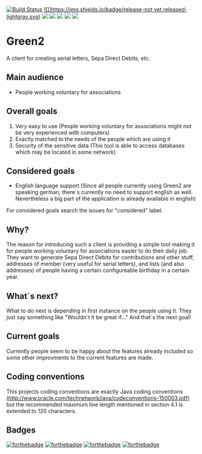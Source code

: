 [![Build Status](https://travis-ci.org/TrackerSB/Green2.svg?branch=master)](https://travis-ci.org/TrackerSB/Green2)
[![](https://img.shields.io/badge/release-not yet released-lightgray.svg)](https://github.com/TrackerSB/Green2)
[![](https://img.shields.io/badge/coverage-unknown-lightgray.svg)](https://github.com/TrackerSB/Green2)
[![](https://img.shields.io/badge/Java-8u121-blue.svg)](https://github.com/TrackerSB/Green2)
[![](https://img.shields.io/badge/JavaFX-8-blue.svg)](https://github.com/TrackerSB/Green2)
[![](https://img.shields.io/badge/CSS-3-blue.svg)](https://github.com/TrackerSB/Green2)
[![](https://img.shields.io/badge/JaCoCo-0.7.6-blue.svg)](https://github.com/TrackerSB/Green2)

# Green2
A client for creating serial letters, Sepa Direct Debits, etc.

## Main audience
* People working voluntary for associations

## Overall goals
1. Very easy to use (People working voluntary for associations might not be very experienced with computers)
2. Exactly matched to the needs of the people which are using it
3. Security of the sensitive data (This tool is able to access databases which may be located in some network)

## Considered goals
* English language support (Since all people currently using Green2 are speaking german, there´s currently no need to support english as well. Nevertheless a big part of the application is already available in english)

For considered goals search the issues for "considered" label.

## Why?
The reason for introducing such a client is providing a simple tool making it for people working voluntary for associations easier to do their daily job. They want to generate Sepa Direct Debits for contributions and other stuff, addresses of member (very useful for serial letters), and lists (and also addresses) of people having a certain configureable birthday in a certain year.

## What´s next?
What to do next is depending in first instance on the people using it. They just say something like "Wouldn´t it be great if..." And that´s the next goal!

## Current goals
Currently people seem to be happy about the features already included so some other improvments to the current features are made.

## Coding conventions
This projects coding conventions are exactly Java coding conventions [(http://www.oracle.com/technetwork/java/codeconventions-150003.pdf)](http://www.oracle.com/technetwork/java/codeconventions-150003.pdf) but the recommended maximum line length mentioned in section 4.1 is extended to 120 characters.

## Badges
[![forthebadge](http://forthebadge.com/images/badges/uses-html.svg)](http://forthebadge.com)
[![forthebadge](http://forthebadge.com/images/badges/uses-css.svg)](http://forthebadge.com)
[![forthebadge](http://forthebadge.com/images/badges/uses-git.svg)](http://forthebadge.com)
[![forthebadge](http://forthebadge.com/images/badges/uses-badges.svg)](http://forthebadge.com)
